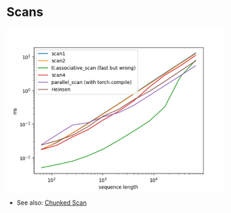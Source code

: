 # Scans

![scan1.png](scan1.png)


- See also: [Chunked Scan](https://proger.github.io/posts/scan/chunk.html)
